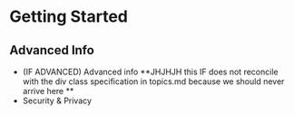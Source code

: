<div class="adv">

# Getting Started

## Advanced Info
<div id="gv-advanced-info"></div>

* (IF ADVANCED) Advanced info **JHJHJH this IF does not reconcile with the div class specification in topics.md because we should never arrive here **
* Security & Privacy

</div> <!-- adv -->
